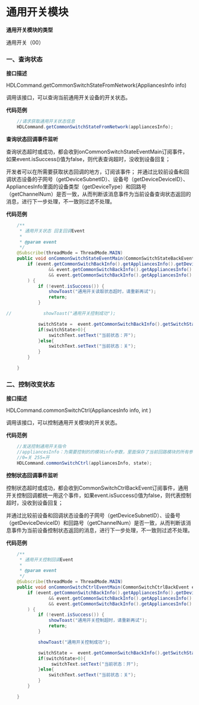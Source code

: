 # 通用开关模块

**通用开关模块的类型**

通用开关（00）

### 一、查询状态

**接口描述**

HDLCommand.getCommonSwitchStateFromNetwork(AppliancesInfo info)

调用该接口，可以查询当前通用开关设备的开关状态。

**代码范例**

```java
    //请求获取通用开关状态信息
    HDLCommand.getCommonSwitchStateFromNetwork(appliancesInfo);
```

**查询状态回调事件监听**

查询状态超时或成功，都会收到onCommonSwitchStateEventMain订阅事件，如果event.isSuccess()值为false，则代表查询超时，没收到设备回复；

开发者可以在所需要获取状态回调的地方，订阅该事件；
并通过比较前设备和回调状态设备的子网号（getDeviceSubnetID）、设备号（getDeviceDeviceID）、AppliancesInfo里面的设备类型（getDeviceType）和回路号（getChannelNum）是否一致，从而判断该消息事件为当前设备查询状态返回的消息，进行下一步处理，不一致则过滤不处理。



**代码范例**
```java
    /**
     * 通用开关状态 回复回调Event
     *
     * @param event
     */
    @Subscribe(threadMode = ThreadMode.MAIN)
    public void onCommonSwitchStateEventMain(CommonSwitchStateBackEvent event) {
        if (event.getCommonSwitchBackInfo().getAppliancesInfo().getDeviceDeviceID() == appliancesInfo.getDeviceDeviceID()
                && event.getCommonSwitchBackInfo().getAppliancesInfo().getDeviceSubnetID() == appliancesInfo.getDeviceSubnetID()
                && event.getCommonSwitchBackInfo().getAppliancesInfo().getChannelNum() == appliancesInfo.getChannelNum()
        ) {
            if (!event.isSuccess()) {
                showToast("通用开关读取状态超时，请重新再试");
                return;
            }

//            showToast("通用开关控制成功");

            switchState =  event.getCommonSwitchBackInfo().getSwitchState();
            if(switchState>0){
                switchText.setText("当前状态：开");
            }else{
                switchText.setText("当前状态：关");
            }
        }

    }
```


### 二、控制改变状态

**接口描述**

HDLCommand.commonSwitchCtrl(AppliancesInfo info, int )

调用该接口，可以控制通用开关模块的开关状态。

**代码范例**

```java
    //发送控制通用开关指令 
    //appliancesInfo：为需要控制的的模块info参数，里面保存了当前回路模块的所有参数信息
    //0=关 255=开
    HDLCommand.commonSwitchCtrl(appliancesInfo, state);

```

**控制状态回调事件监听**

控制状态超时或成功，都会收到CommonSwitchCtrlBackEvent订阅事件，通用开关控制回调都统一用这个事件，如果event.isSuccess()值为false，则代表控制超时，没收到设备回复；

并通过比较前设备和回调状态设备的子网号（getDeviceSubnetID）、设备号（getDeviceDeviceID）和回路号（getChannelNum）是否一致，从而判断该消息事件为当前设备控制状态返回的消息，进行下一步处理，不一致则过滤不处理。

**代码范例**
```java
    /**
     * 通用开关控制回调Event
     *
     * @param event
     */
    @Subscribe(threadMode = ThreadMode.MAIN)
    public void onCommonSwitchCtrlEventMain(CommonSwitchCtrlBackEvent event) {
        if (event.getCommonSwitchBackInfo().getAppliancesInfo().getDeviceDeviceID() == appliancesInfo.getDeviceDeviceID()
                && event.getCommonSwitchBackInfo().getAppliancesInfo().getDeviceSubnetID() == appliancesInfo.getDeviceSubnetID()
                && event.getCommonSwitchBackInfo().getAppliancesInfo().getChannelNum() == appliancesInfo.getChannelNum()
        ) {
            if (!event.isSuccess()) {
                showToast("通用开关控制超时，请重新再试");
                return;
            }

            showToast("通用开关控制成功");

            switchState =  event.getCommonSwitchBackInfo().getSwitchState();
            if(switchState>0){
                 switchText.setText("当前状态：开");
            }else{
                switchText.setText("当前状态：关");
            }
        }

    }
```